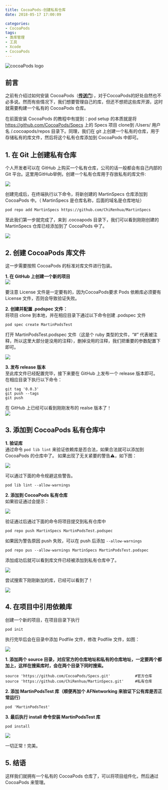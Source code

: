 ```yaml
---
title: CocoaPods-创建私有仓库
date: 2018-05-17 17:00:09

categories:
- CocoaPods
tags:
- 类库管理
- 工具
- Xcode
- CocoaPods  
---
```

![cocoaPods logo](https://raw.githubusercontent.com/ChiRenhua/Resource/master/WebImage/安装CocoaPods过程以及踩过的坑/cocoapods-stickers.jpg)  
## 前言
之前有介绍过如何安装 CocoaPods（[**传送门**](http://chirenhua.com/2016/08/27/%E5%AE%89%E8%A3%85CocoaPods%E8%BF%87%E7%A8%8B%E4%BB%A5%E5%8F%8A%E8%B8%A9%E8%BF%87%E7%9A%84%E5%9D%91/)），对于CocoaPods的好处自然也不必多说。然而有些情况下，我们想要管理自己的库，但还不想把这些库开源，这时就需要构建一个私有的 CocoaPods 仓库。  

在前面安装 CocoaPods 的教程中有提到：pod setup 的本质就是将 https://github.com/CocoaPods/Specs 上的 Specs 项目 clone到 /Users/ 用户名 /.cocoapods/repos 目录下。同理，我们在 git 上创建一个私有的仓库，用于存储私有的库文件，然后将这个私有仓库添加到 CocoaPods 中即可。
<!-- more -->

## 1. 在 Git 上创建私有仓库
个人开发者可以在 GitHub 上购买一个私有仓库，公司的话一般都会有自己内部的 Git 平台。这里用GitHub举例，创建一个私有仓库用于存放私有的库文件:   

![](https://raw.githubusercontent.com/ChiRenhua/Resource/master/WebImage/CocoaPods-%E5%88%9B%E5%BB%BA%E7%A7%81%E6%9C%89%E4%BB%93%E5%BA%93/cocoaPods01.png)  

创建完成后，在终端执行以下命令，将新创建的 MartinSpecs 仓库添加到 CocoaPods 中。（ MartinSpecs 是仓库名称，后面的域名是仓库地址）  

``pod repo add MartinSpecs https://github.com/ChiRenhua/MartinSpecs``  

至此我们第一步就完成了，来到 .cocoapods 目录下，我们可以看到刚刚创建的 MartinSpecs 仓库已经添加到了 CocoaPods 中了。  

![](https://raw.githubusercontent.com/ChiRenhua/Resource/master/WebImage/CocoaPods-%E5%88%9B%E5%BB%BA%E7%A7%81%E6%9C%89%E4%BB%93%E5%BA%93/cocoaPods02.png)

## 2. 创建 CocoaPods 库文件
这一步需要按照 CocoaPods 的标准对库文件进行包装。  

**1. 在 GitHub 上创建一个新的项目**  
![](https://raw.githubusercontent.com/ChiRenhua/Resource/master/WebImage/CocoaPods-%E5%88%9B%E5%BB%BA%E7%A7%81%E6%9C%89%E4%BB%93%E5%BA%93/cocoaPods03.png)  

要注意 License 文件是一定要有的，因为CocoaPods要求 Pods 依赖库必须要有 License 文件，否则会导致验证失败。  

**2. 创建并配置 .podspec 文件：**  
将项目 clone 到本地，并在相应目录下通过以下命令创建 .podspec 文件  

``pod spec create MartinPodsTest``  

打开 MartinPodsTest.podspec 文件（这是个 ruby 类型的文件，“#” 代表被注释，所以这里大部分是没用的注释），删掉没用的注释，我们把重要的参数配置下即可。  

![](https://raw.githubusercontent.com/ChiRenhua/Resource/master/WebImage/CocoaPods-%E5%88%9B%E5%BB%BA%E7%A7%81%E6%9C%89%E4%BB%93%E5%BA%93/cocoaPods08.png)  

**3. 发布 release 版本**  
至此库文件已经配置完毕，接下来要在 GitHub 上发布一个 release 版本即可。  
在相应目录下执行以下命令：  

``git tag '0.0.3'``  
``git push --tags``  
``git push``  

在 GitHub 上已经可以看到刚刚发布的 realse 版本了！  
![](https://raw.githubusercontent.com/ChiRenhua/Resource/master/WebImage/CocoaPods-%E5%88%9B%E5%BB%BA%E7%A7%81%E6%9C%89%E4%BB%93%E5%BA%93/cocoaPods09.png)

## 3. 添加到 CocoaPods 私有仓库中
**1. 验证库**  
通过命令 ``pod lib lint`` 来验证依赖库是否合法，如果合法就可以添加到 CocoaPods 的仓库中了。
如果出现了无关紧要的警告⚠️，如下图：  

![](https://raw.githubusercontent.com/ChiRenhua/Resource/master/WebImage/CocoaPods-%E5%88%9B%E5%BB%BA%E7%A7%81%E6%9C%89%E4%BB%93%E5%BA%93/cocoaPods04.png)    

可以通过下面的命令规避这些警告。  

``pod lib lint --allow-warnings``

**2. 添加到 CocoaPods 私有仓库**  
如果验证通过会提示：  

![](https://raw.githubusercontent.com/ChiRenhua/Resource/master/WebImage/CocoaPods-%E5%88%9B%E5%BB%BA%E7%A7%81%E6%9C%89%E4%BB%93%E5%BA%93/cocoaPods05.png)  

验证通过后通过下面的命令将项目提交到私有仓库中  

``pod repo push MartinSpecs MartinPodsTest.podspec``   

如果因为警告原因 push 失败，可以在 push 后添加 ``--allow-warnings``    

``pod repo pus --allow-warnings MartinSpecs MartinPodsTest.podspec``  

添加成功后就可以看到库文件已经被添加到私有仓库中了。  

![](https://raw.githubusercontent.com/ChiRenhua/Resource/master/WebImage/CocoaPods-%E5%88%9B%E5%BB%BA%E7%A7%81%E6%9C%89%E4%BB%93%E5%BA%93/cocoaPods07.png)  

尝试搜索下刚刚新加的库，已经可以看到了！  

![](https://raw.githubusercontent.com/ChiRenhua/Resource/master/WebImage/CocoaPods-%E5%88%9B%E5%BB%BA%E7%A7%81%E6%9C%89%E4%BB%93%E5%BA%93/cocoaPods06.png)

## 4. 在项目中引用依赖库
创建一个新的项目，在项目目录下执行  

``pod init``  

执行完毕后会在目录中添加 Podfile 文件，修改 Podfile 文件，如图：  

![](https://raw.githubusercontent.com/ChiRenhua/Resource/master/WebImage/CocoaPods-%E5%88%9B%E5%BB%BA%E7%A7%81%E6%9C%89%E4%BB%93%E5%BA%93/cocoaPods10.png)  

**1. 添加两个 source 目录，对应官方的仓库地址和私有的仓库地址，一定要两个都加上，这样在搜索库时，会在两个目录下同时搜索。**    

``source 'https://github.com/CocoaPods/Specs.git'           #官方仓库``
``source 'https://github.com/ChiRenhua/MartinSpecs.git'     #私有仓库``  

**2. 添加 MartinPodsTest 库（顺便再加个 AFNetworking 来验证下公有库是否正常运行）**  

``pod 'MartinPodsTest'``  

**3. 最后执行 install 命令安装 MartinPodsTest 库**  

``pod install``  

![](https://raw.githubusercontent.com/ChiRenhua/Resource/master/WebImage/CocoaPods-%E5%88%9B%E5%BB%BA%E7%A7%81%E6%9C%89%E4%BB%93%E5%BA%93/cocoaPods11.png)  

一切正常！完美。
## 5. 结语
这样我们就拥有一个私有的 CocoaPods 仓库了，可以将项目组件化，然后通过 CocoaPods 来管理。